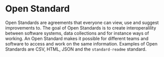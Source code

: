 # Open Standard

Open Standards are agreements that everyone can view, use and suggest improvements to. The goal of Open Standards is to create interoperalility between software systems, data collections and for instance ways of working. An Open Standard makes it possible for different teams and software to access and work on the same information. Examples of Open Standards are CSV, HTML, JSON and the `standard-readme` standard.
